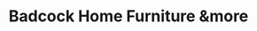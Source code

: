 ---
title: "Badcock Home Furniture &more"
url: /elba/badcock-home-furniture-andmore/
shop: furniture
---